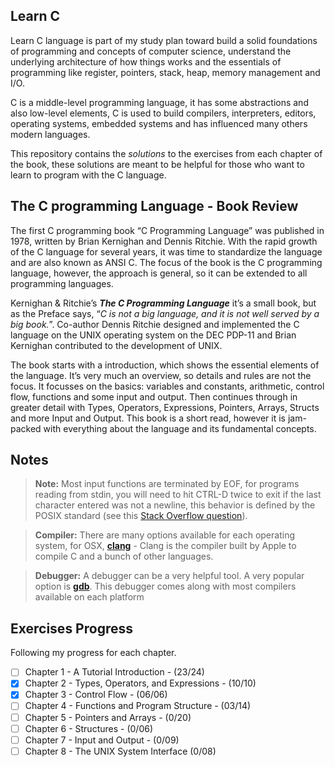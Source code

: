 ## Learn C
Learn C language is part of my study plan toward build a solid foundations of programming and concepts of computer science, understand the underlying architecture of how things works and the essentials of programming like register, pointers, stack, heap, memory management and I/O.

C is a middle-level programming language, it has some abstractions and also low-level elements, C is used to build compilers, interpreters, editors, operating systems, embedded systems and has influenced many others modern languages.

This repository contains the _solutions_ to the exercises from each chapter of the book, these solutions are meant to be helpful for those who want to learn to program with the C language.

## The C programming Language  - Book Review
The first C programming book “C Programming Language” was published in 1978, written by Brian Kernighan and Dennis Ritchie. With the rapid growth of the C language for several years, it was time to standardize the language and are also known as ANSI C. The focus of the book is the C programming language, however, the approach is general, so it can be extended to all programming languages.

Kernighan & Ritchie’s **_The C Programming Language_** it’s a small book, but as the Preface says, “_C is not a big language, and it is not well served by a big book._”. Co-author Dennis Ritchie designed and implemented the C language on the UNIX operating system on the DEC PDP-11 and Brian Kernighan contributed to the development of UNIX. 

The book starts with a  introduction, which shows the essential elements of the language. It’s very much an overview, so details and rules are not the focus. It focusses on the basics: variables and constants, arithmetic, control flow, functions and some input and output. Then continues through in greater detail with Types, Operators, Expressions, Pointers, Arrays, Structs and more Input and Output. This book is a short read, however it is jam-packed with everything about the language and its fundamental concepts.

## Notes

> **Note:** Most input functions are terminated by EOF, for programs reading from stdin, you will need to hit CTRL-D twice to exit if the last character entered was not a newline, this behavior is defined by the POSIX standard (see this  [Stack Overflow question](https://stackoverflow.com/questions/21260674/why-do-i-need-to-type-ctrl-d-twice-to-mark-end-of-file?utm_medium=organic&utm_source=google_rich_qa&utm_campaign=google_rich_qa)).

>**Compiler:** There are many options available for each operating system, for OSX, [**clang**](https://clang.llvm.org/get_started.html) - Clang is the compiler built by Apple to compile C and a bunch of other languages.

>**Debugger:** A debugger can be a very helpful tool. A very popular option is  [**gdb**](https://www.gnu.org/software/gdb/). This debugger comes along with most compilers available on each platform

## Exercises Progress
Following my progress for each chapter.

- [ ] Chapter 1 -  A Tutorial Introduction - (23/24)
- [x] Chapter 2 -  Types, Operators, and Expressions - (10/10)
- [x] Chapter 3 - Control Flow - (06/06)
- [ ] Chapter 4 - Functions and Program Structure - (03/14)
- [ ] Chapter 5 - Pointers and Arrays - (0/20)
- [ ] Chapter 6 - Structures - (0/06)
- [ ] Chapter 7 - Input and Output - (0/09)
- [ ] Chapter 8 - The UNIX System Interface (0/08)
